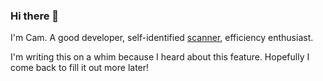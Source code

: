 ### Hi there 👋

I'm Cam. A good developer, self-identified [scanner](https://medium.com/@sebastianmartin2044/on-being-a-scanner-personality-9cfb4129c5d#:~:text=Scanners%20are%20people%20who%20like,single%20occupation%2C%20hobby%20or%20career.&text=Scanners%20often%20start%20with%20one,it%20after%20a%20short%20time.), efficiency enthusiast.

I'm writing this on a whim because I heard about this feature. Hopefully I come back to fill it out more later!

<!--
**camkidman/camkidman** is a ✨ _special_ ✨ repository because its `README.md` (this file) appears on your GitHub profile.

Here are some ideas to get you started:

- 🔭 I’m currently working on ...
- 🌱 I’m currently learning ...
- 👯 I’m looking to collaborate on ...
- 🤔 I’m looking for help with ...
- 💬 Ask me about ...
- 📫 How to reach me: ...
- 😄 Pronouns: ...
- ⚡ Fun fact: ...
-->
